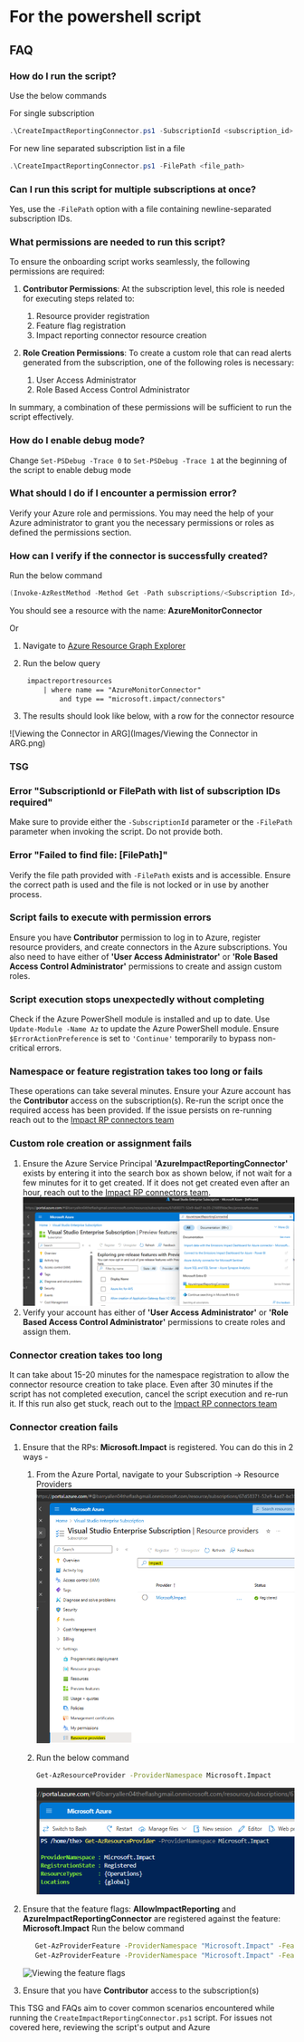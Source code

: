 # For the powershell script

## FAQ

### How do I run the script?

Use the below commands

For single subscription

```powershell
.\CreateImpactReportingConnector.ps1 -SubscriptionId <subscription_id>
```

For new line separated subscription list in a file

```powershell
.\CreateImpactReportingConnector.ps1 -FilePath <file_path>
```

### Can I run this script for multiple subscriptions at once?

Yes, use the `-FilePath` option with a file containing newline-separated subscription IDs.

### What permissions are needed to run this script?

To ensure the onboarding script works seamlessly, the following permissions are required:

1. **Contributor Permissions**: At the subscription level, this role is needed for executing steps related to:
   1. Resource provider registration
   2. Feature flag registration
   3. Impact reporting connector resource creation

2. **Role Creation Permissions**: To create a custom role that can read alerts generated from the subscription, one of the following roles is necessary:
   1. User Access Administrator
   2. Role Based Access Control Administrator

In summary, a combination of these permissions will be sufficient to run the script effectively.

### How do I enable debug mode?

Change `Set-PSDebug -Trace 0` to `Set-PSDebug -Trace 1` at the beginning of the script to enable debug mode

### What should I do if I encounter a permission error?

Verify your Azure role and permissions. You may need the help of your Azure administrator to grant you the necessary permissions or roles as defined the permissions section.

### How can I verify if the connector is successfully created?

Run the below command

```powershell
(Invoke-AzRestMethod -Method Get -Path subscriptions/<Subscription Id>/providers/Microsoft.Impact/connectors?api-version=2024-05-01-preview).Content
```

You should see a resource with the name: **AzureMonitorConnector**

Or

1. Navigate to [Azure Resource Graph Explorer](https://portal.azure.com/#view/HubsExtension/ArgQueryBlade)
2. Run the below query

   ```kql
    impactreportresources
        | where name == "AzureMonitorConnector" 
            and type == "microsoft.impact/connectors"
   ```

3. The results should look like below, with a row for the connector resource

![Viewing the Connector in ARG](Images/Viewing the Connector in ARG.png)

### TSG

### Error "SubscriptionId or FilePath with list of subscription IDs required"

Make sure to provide either the `-SubscriptionId` parameter or the `-FilePath` parameter when invoking the script. Do not provide both.

### Error "Failed to find file: [FilePath]"

Verify the file path provided with `-FilePath` exists and is accessible. Ensure the correct path is used and the file is not locked or in use by another process.

### Script fails to execute with permission errors

Ensure you have **Contributor** permission to log in to Azure, register resource providers, and create connectors in the Azure subscriptions.
You also need to have either of **'User Access Administrator'** or **'Role Based Access Control Administrator'** permissions to create and assign custom roles.

### Script execution stops unexpectedly without completing

Check if the Azure PowerShell module is installed and up to date. Use `Update-Module -Name Az` to update the Azure PowerShell module. Ensure `$ErrorActionPreference` is set to `'Continue'` temporarily to bypass non-critical errors.

### Namespace or feature registration takes too long or fails

These operations can take several minutes. Ensure your Azure account has the **Contributor** access on the subscription(s). Re-run the script once the required access has been provided. If the issue persists on re-running reach out to the [Impact RP connectors team](mailto:impactrp-preview@microsoft.com)

### Custom role creation or assignment fails

1. Ensure the Azure Service Principal **'AzureImpactReportingConnector'** exists by entering it into the search box as shown below, if not wait for a few minutes for it to get created. If it does not get created even after an hour, reach out to the [Impact RP connectors team](mailto:impactrp-preview@microsoft.com).
   ![AzureImpactReportingConnector](Images/Checking%20the%20Service%20Principal.png)
2. Verify your account has either of **'User Access Administrator'** or **'Role Based Access Control Administrator'** permissions to create roles and assign them.

### Connector creation takes too long

It can take about 15-20 minutes for the namespace registration to allow the connector resource creation to take place. Even after 30 minutes if the script has not completed execution, cancel the script execution and re-run it. If this run also get stuck, reach out to the [Impact RP connectors team](mailto:impactrp-preview@microsoft.com)

### Connector creation fails

1. Ensure that the RPs: **Microsoft.Impact** is registered. You can do this in 2 ways -
   1. From the Azure Portal, navigate to your Subscription -> Resource Providers
      ![Viewing the resource provider in portal](Images/Viewing%20the%20Resource%20Provider%20In%20Portal.png)

   2. Run the below command

      ```bash
      Get-AzResourceProvider -ProviderNamespace Microsoft.Impact 
      ```

      ![Viewing the resource provider in Powershell](Images/Viewing%20the%20Resource%20Provider%20In%20Powershell.png )

2. Ensure that the feature flags: **AllowImpactReporting** and **AzureImpactReportingConnector** are registered against the feature: **Microsoft.Impact**
   Run the below command

   ```bash
      Get-AzProviderFeature -ProviderNamespace "Microsoft.Impact" -FeatureName AzureImpactReportingConnector
      Get-AzProviderFeature -ProviderNamespace "Microsoft.Impact" -FeatureName AllowImpactReporting
      ```

      ![Viewing the feature flags](Images/Viewing%20the%20Feature%20Flags%20In%20Powershell.png)

3. Ensure that you have **Contributor** access to the subscription(s)

This TSG and FAQs aim to cover common scenarios encountered while running the `CreateImpactReportingConnector.ps1` script. For issues not covered here, reviewing the script's output and Azure